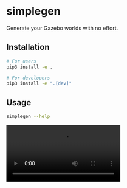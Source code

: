 # simplegen
Generate your Gazebo worlds with no effort.


## Installation
```bash
# For users
pip3 install -e .

# For developers
pip3 install -e ".[dev]"
```

## Usage
```bash
simplegen --help
```

 <video loop src="assets/usage.mp4">usage</video> 